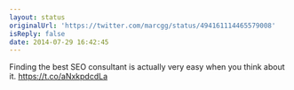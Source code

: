 ```yaml
---
layout: status
originalUrl: 'https://twitter.com/marcgg/status/494161114465579008'
isReply: false
date: 2014-07-29 16:42:45
---
```


Finding the best SEO consultant is actually very easy when you think about it. https://t.co/aNxkpdcdLa
